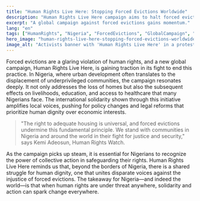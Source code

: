 ```yaml
---
title: "Human Rights Live Here: Stopping Forced Evictions Worldwide"
description: "Human Rights Live Here campaign aims to halt forced evictions, a crucial issue affecting communities globally."
excerpt: "A global campaign against forced evictions gains momentum."
lang: "en"
tags: ["HumanRights", "Nigeria", "ForcedEvictions", "GlobalCampaign", "Policy"]
hero_image: "human-rights-live-here-stopping-forced-evictions-worldwide.png"
image_alt: "Activists banner with 'Human Rights Live Here' in a protest against forced evictions"
---
```


Forced evictions are a glaring violation of human rights, and a new global campaign, Human Rights Live Here, is gaining traction in its fight to end this practice. In Nigeria, where urban development often translates to the displacement of underprivileged communities, the campaign resonates deeply. It not only addresses the loss of homes but also the subsequent effects on livelihoods, education, and access to healthcare that many Nigerians face. The international solidarity shown through this initiative amplifies local voices, pushing for policy changes and legal reforms that prioritize human dignity over economic interests.

> "The right to adequate housing is universal, and forced evictions undermine this fundamental principle. We stand with communities in Nigeria and around the world in their fight for justice and security," says Kemi Adeosun, Human Rights Watch.

As the campaign picks up steam, it is essential for Nigerians to recognize the power of collective action in safeguarding their rights. Human Rights Live Here reminds us that, beyond the borders of Nigeria, there is a shared struggle for human dignity, one that unites disparate voices against the injustice of forced evictions. The takeaway for Nigeria—and indeed the world—is that when human rights are under threat anywhere, solidarity and action can spark change everywhere.